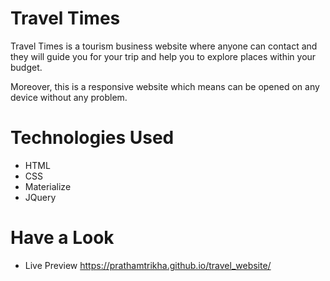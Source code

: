 # Travel Times
Travel Times is a tourism business website where anyone can contact and they will guide you for your trip and help you to explore places within your budget.

Moreover, this is a responsive website which means can be opened on any device without any problem.
# Technologies Used
- HTML
- CSS 
- Materialize
- JQuery

# Have a Look
- Live Preview https://prathamtrikha.github.io/travel_website/
